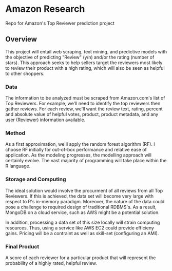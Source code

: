 # Amazon Research
Repo for Amazon's Top Reviewer prediction project

## Overview
This project will entail web scraping, text mining, and predictive models with the objective of predicting "Review" (y/n) and/or the rating (number of stars). This approach seeks to help sellers target the reviewers most likely to review their product with a high rating, which will also be seen as helpful to other shoppers.

### Data
The information to be analyzed must be scraped from Amazon.com's list of Top Reviewers. For example, we'll need to identify the top reviewers then gather reviews. For each review, we'll want the review text, rating, percent and absolute value of helpful votes, product, product metadata, and any user (Reviewer) information available.

### Method
As a first approximation, we'll apply the random forest algorithm (RF). I choose RF initially for out-of-box performance and relative ease of application. As the modeling progresses, the modelling approach will certainly evolve. The vast majority of programming will take place within the R language. 

### Storage and Computing
The ideal solution would involve the procurment of all reviews from all Top Reviewers. If this is achieved, the data set will become very large with respect to R's in-memory paradigm. Moreover, the nature of the data could pose a challenge to required design of traditional RDBMS's. As a result, MongoDB on a cloud service, such as AWS might be a potential solution. 

In addition, processing a data set of this size locally will strain computing resources. Thus, using a service like AWS EC2 could provide efficieny gains. Pricing will be a contraint as well as skill-set (configuring an AMI).

### Final Product
A score of each reviewer for a particular product that will represent the probability of a highly rated, helpful review. 
